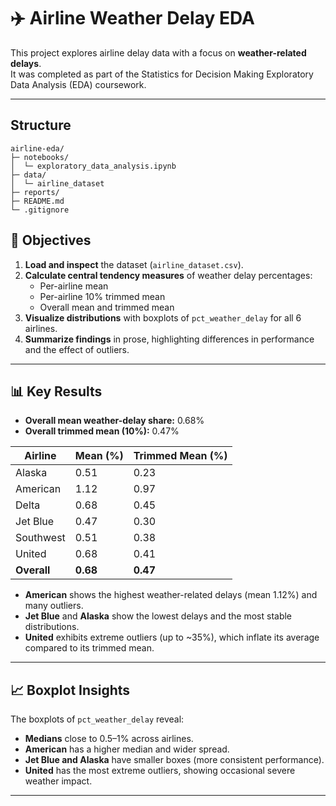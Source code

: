 # ✈️ Airline Weather Delay EDA

This project explores airline delay data with a focus on **weather-related delays**.  
It was completed as part of the Statistics for Decision Making Exploratory Data Analysis (EDA) coursework.

---
## Structure
```
airline-eda/
├─ notebooks/
│  └─ exploratory_data_analysis.ipynb
├─ data/
│  └─ airline_dataset            
├─ reports/             
├─ README.md
└─ .gitignore
```
## 📝 Objectives

1. **Load and inspect** the dataset (`airline_dataset.csv`).
2. **Calculate central tendency measures** of weather delay percentages:
   - Per-airline mean
   - Per-airline 10% trimmed mean
   - Overall mean and trimmed mean
3. **Visualize distributions** with boxplots of `pct_weather_delay` for all 6 airlines.
4. **Summarize findings** in prose, highlighting differences in performance and the effect of outliers.

---
## 📊 Key Results
- **Overall mean weather-delay share:** 0.68%  
- **Overall trimmed mean (10%):** 0.47%

| Airline   | Mean (%) | Trimmed Mean (%) |
|-----------|----------|------------------|
| Alaska    | 0.51     | 0.23 |
| American  | 1.12     | 0.97 |
| Delta     | 0.68     | 0.45 |
| Jet Blue  | 0.47     | 0.30 |
| Southwest | 0.51     | 0.38 |
| United    | 0.68     | 0.41 |
| **Overall** | **0.68** | **0.47** |

- **American** shows the highest weather-related delays (mean 1.12%) and many outliers.  
- **Jet Blue** and **Alaska** show the lowest delays and the most stable distributions.  
- **United** exhibits extreme outliers (up to ~35%), which inflate its average compared to its trimmed mean.  

---

## 📈 Boxplot Insights

The boxplots of `pct_weather_delay` reveal:
- **Medians** close to 0.5–1% across airlines.
- **American** has a higher median and wider spread.
- **Jet Blue and Alaska** have smaller boxes (more consistent performance).
- **United** has the most extreme outliers, showing occasional severe weather impact.

---
